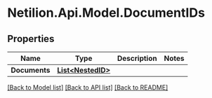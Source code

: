 # Netilion.Api.Model.DocumentIDs
## Properties

Name | Type | Description | Notes
------------ | ------------- | ------------- | -------------
**Documents** | [**List&lt;NestedID&gt;**](NestedID.md) |  | 

[[Back to Model list]](../README.md#documentation-for-models) [[Back to API list]](../README.md#documentation-for-api-endpoints) [[Back to README]](../README.md)

